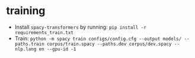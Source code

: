 # training

- Install `spacy-transformers` by running: `pip install -r requirements_train.txt`
- Train: `python -m spacy train configs/config.cfg --output models/ --paths.train corpus/train.spacy --paths.dev corpus/dev.spacy --nlp.lang en --gpu-id -1`
